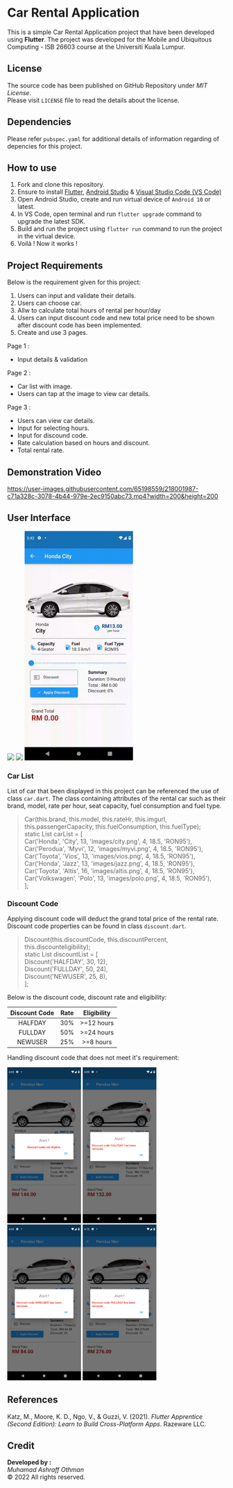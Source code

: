 

# Car Rental Application

This is a simple Car Rental Application project that have been developed using **Flutter**. The project was developed for the Mobile and Ubiquitous Computing - ISB 26603 course at the Universiti Kuala Lumpur.

## License

The source code has been published on GitHub Repository under  _MIT License_.  
Please visit  `LICENSE`  file to read the details about the license.

## Dependencies

Please refer `pubspec.yaml` for additional details of information regarding of depencies for this project.

## How to use

1. Fork and clone this repository.
2. Ensure to install [Flutter](https://docs.flutter.dev/get-started/install), [Android Studio](https://developer.android.com/studio) & [Visual Studio Code (VS Code)](https://code.visualstudio.com/)
3. Open Android Studio, create and run virtual device of `Android 10` or latest.
4. In VS Code, open terminal and run `flutter upgrade` command to upgrade the latest SDK.
5. Build and run the project using `flutter run` command to run the project in the virtual device.
6. Voilà ! Now it works !

## Project Requirements

Below is the requirement given for this project:
1. Users can input and validate their details.
2. Users can choose car.
3. Allw to calculate total hours of rental per hour/day
4. Users can input discount code and new total price need to be shown after discount code has been implemented.
5. Create and use 3 pages.<br>

Page 1 :<br>
- Input details & validation<br>

Page 2 :<br>
- Car list with image.
- Users can tap at the image to view car details.

Page 3 :<br>
- Users can view car details.
- Input for selecting hours.
- Input for discound code.
- Rate calculation based on hours and discount.
- Total rental rate.

## Demonstration Video

https://user-images.githubusercontent.com/65198559/218001987-c71a328c-3078-4b44-979e-2ec9150abc73.mp4?width=200&height=200


## User Interface


<img src="https://user-images.githubusercontent.com/65198559/218007626-44af06c2-1025-4a31-afac-003a42e82caf.gif" width=250>  <img src="https://raw.githubusercontent.com/iamashraff/Car_Rental_Application/main/img/Page 2.gif" width=250> <img src="https://raw.githubusercontent.com/iamashraff/Car_Rental_Application/main/img/Page%203.gif" width=250>

### Car List

List of car that been displayed in this project can be referenced the use of class `car.dart`. The class containing attributes of the rental car such as their brand, model, rate per hour, seat capacity, fuel consumption and fuel type.

> Car(this.brand, this.model, this.rateHr, this.imgurl, this.passengerCapacity,
this.fuelConsumption, this.fuelType);<br>
>static  List<Car> carList = [<br>
Car('Honda', 'City', 13, 'images/city.png', 4, 18.5, 'RON95'),<br>
Car('Perodua', 'Myvi', 12, 'images/myvi.png', 4, 18.5, 'RON95'),<br>
Car('Toyota', 'Vios', 13, 'images/vios.png', 4, 18.5, 'RON95'),<br>
Car('Honda', 'Jazz', 13, 'images/jazz.png', 4, 18.5, 'RON95'),<br>
Car('Toyota', 'Altis', 16, 'images/altis.png', 4, 18.5, 'RON95'),<br>
Car('Volkswagen', 'Polo', 13, 'images/polo.png', 4, 18.5, 'RON95'),<br>
];

### Discount Code

Applying discount code will deduct the grand total price of the rental rate. Discount code properties can be found in class `discount.dart`.

> Discount(this.discountCode, this.discountPercent, this.discounteligibility);<br>
> static  List<Discount> discountList = [<br>
Discount('HALFDAY', 30, 12),<br>
Discount('FULLDAY', 50, 24),<br>
Discount('NEWUSER', 25, 8),<br>
];

Below is the discount code, discount rate and eligibility:

| Discount Code  | Rate | Eligibility |
| :-------------: | :-------------: | :-------------: |
| HALFDAY  | 30%  | >=12 hours |
| FULLDAY  | 50%  | >=24 hours |
| NEWUSER  | 25%  | >=8 hours |

Handling discount code that does not meet it's requirement:

<img src="https://raw.githubusercontent.com/iamashraff/Car_Rental_Application/main/img/DC1.png" width=170> <img src="https://raw.githubusercontent.com/iamashraff/Car_Rental_Application/main/img/DC2.png" width=170> <img src="https://raw.githubusercontent.com/iamashraff/Car_Rental_Application/main/img/DC3.png" width=170> <img src="https://raw.githubusercontent.com/iamashraff/Car_Rental_Application/main/img/DC4.png" width=170>

## References
Katz, M., Moore, K. D., Ngo, V., & Guzzi, V. (2021). _Flutter Apprentice (Second Edition): Learn to Build Cross-Platform Apps_. Razeware LLC.

## Credit

**Developed by :**  
_Muhamad Ashraff Othman_  
© 2022 All rights reserved.


